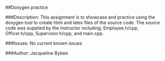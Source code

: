 ##Doxygen practice

###Description:
This assignment is to showcase and practice using the doxygen tool to create html and latex files of the source code. The source code was supplied by the instructor including; Employee.h/cpp, Officer.h/cpp, Supervisor.h/cpp, and main.cpp.

###Issues:
No current known issues


###Author: Jacqueline Bybee